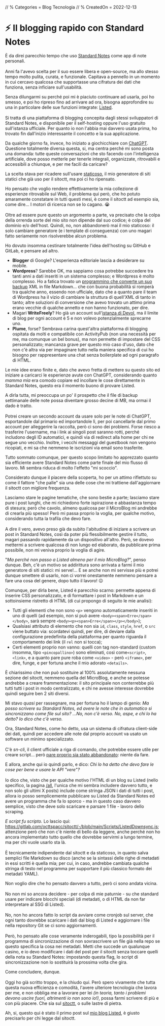 // % Categories = Blog Tecnologia
// % CreatedOn = 2022-12-13

# ⚡️ Il blogging rapido con Standard Notes



<p>È da direi parecchio tempo che uso <a href="https://standardnotes.com" rel="noopener nofollow" target="_blank">Standard Notes</a> come app di note personali.<br><br>
Anni fa l'avevo scelta per il suo essere libera e open-source, ma allo stesso tempo molto pulita, curata, e funzionale. Capitava a pennello in un momento in cui cercavo qualcosa che supportasse una cifratura dei dati che funziona, senza inficiare sull'usabilità.</p>

<p>Senza dilungarmi su perché poi mi è piaciuto continuare ad usarla, poi ho smesso, e poi ho ripreso fino ad arrivare ad ora, bisogna approfondire su una in particolare delle sue funzioni integrate: <a href="https://listed.to">Listed</a>.<br><br>
Si tratta di una piattaforma di blogging concepita dagli stessi sviluppatori di Standard Notes, e disponibile per il self-hosting oppure l'uso gratuito sull'istanza ufficiale. Per quanto io non l'abbia mai davvero usata prima, ho trovato fin dall'inizio interessante il concetto e la sua applicazione.</p>

<p>Da qualche giorno fa, invece, ho iniziato a giochicchiare con <a href="https://listed.to/@ChatGPT_Experiences">ChatGPT</a>. Questione totalmente diversa questa, si, ma centra perché mi sono posta una domanda: tutte queste conversazioni che sto facendo con l'intelligenza artificiale, dove posso metterle per tenerle integrali, organizzate, ritrovabili e accessibili a chiunque, e per me facili da caricare?</p>

<p>La scelta stava per ricadere sull'usare <a href="https://gitlab.com/octtspacc/staticoso" rel="noopener nofollow" target="_blank">staticoso</a>, il mio generatore di siti statici che già uso per il sitoctt, ma poi ci ho ripensato.</p>

<p>Ho pensato che voglio rendere effettivamente la mia collezione di esperienze ritrovabile sul Web, il problema qui però, che ho potuto amaramente constatare in tutti questi mesi, è come il sitoctt ad esempio sia, come dire... I motori di ricerca non se lo cagano. 😭<br><br>
Oltre ad essere pure questo un argomento a parte, va precisato che la colpa della orrenda sorte del mio sito non dipende dal suo codice; è colpa del dominio e/o dell'host. Quindi, no, non abbandonerò mai il mio staticoso: il solo cambiare generatore (e i template di conseguenza) con uno magari fatto seriamente non risolverebbe alcun problema.</p>

<p>Ho dovuto insomma cestinare totalmente l'idea dell'hosting su GitHub e GitLab, e pensare ad altro.</p>

<ul>
<li><strong>Blogger</strong> di Google? L'esperienza editoriale lascia a desiderare su mobile.</li>
<li><strong>Wordpress</strong>? Sarebbe OK, ma sappiamo cosa potrebbe succedere tra tanti anni a dati inseriti in un sistema complesso; e Wordpress è molto complesso. Ho a fatica trovato un <a href="https://github.com/lonekorean/wordpress-export-to-markdown" rel="noopener nofollow" target="_blank">programmino che converte un suo backup</a> XML in file Markdown... che con buona probabilità si romperà tra qualche anno, essendo non ufficiale, dato che a quanto pare il team di Wordpress ha il vizio di cambiare la struttura di quell'XML di tanto in tanto; altre soluzioni di conversione che avevo trovato un attimo prima erano vecchie di qualche annetto e non hanno funzionato, per dire.</li>
<li>Magari <strong>WriteFreely</strong>? Ho già un account sull'<a href="https://noblogo.org" rel="noopener nofollow" target="_blank">istanza di Devol</a>, ma il limite di blog per ogni account è 5 e non volevo potenzialmente sprecarne uno.</li>
<li><strong>Plume</strong>, forse? Sembrava carina quest'altra piattaforma di blogging ospitata da molti e compatibile con ActivityPub (non una necessità per me, ma comunque un bel bonus), ma non permette di impostare del CSS personalizzato; mancanza grave per questo mio caso d'uso, dato che non c'è altra via per impaginare tutto nella maniera specifica di cui ho bisogno per rappresentare una chat senza boilerplate ad ogni paragrafo di HTML.</li>
</ul>

<p>Le mie idee erano finite e, dato che avevo fretta di mettere su questo sito ed iniziare a caricarci le esperienze avute con ChatGPT, considerando quanto <em>mamma mia</em> era comodo copiare ed incollare le cose direttamente in Standard Notes, questo era il momento buono di provare Listed.</p>

<p>A dirla tutta, mi preoccupa un po' il prospetto che il file di backup settimanale delle note possa diventare grosso decine di MB, ma ormai il dado è tratto.<br><br>
Potrei creare un secondo account da usare solo per le note di ChatGPT, esportandole dal primario ed importandole lì, per poi cancellarle dal primo account per alleggerire la raccolta, però ci sono dei problemi. Forse riesco a trasferire l'username, ma i link ai singoli post saranno rotti, perché includono degli ID automatici, e quindi via di redirect alla home per chi ne segue uno vecchio. Inoltre, i vecchi messaggi del guestbook non vengono ricopiati, e mi sa che nemmeno le iscrizioni via email sono trasferite.</p>



<p>Tutto sommato comunque, per questo scopo limitato ho apprezzato quanto sia efficiente avere Standard Notes come parte finale del mio flusso di lavoro. Mi sembra riduca di molto l'effetto "mi scoccio".</p>

<p>Considerato dunque il piacere della scoperta, ho per un attimo riflettuto su come il fattore "che palle" sia una delle cose che mi trattiene dall'aggiornare il sitoctt con migliore frequenza.</p>

<p>Lasciamo stare le pagine tematiche, che sono bestie a parte; lasciamo stare pure i post lunghi, che mi richiedono forte ispirazione e abbastanza tempo di stesura; però che cavolo, almeno qualcosa per il MicroBlog mi andrebbe di crearla più spesso! Però mi passa proprio la voglia, per qualche motivo, considerando tutta la trafila che devo fare.<br><br>
A dire il vero, avevo preso già da subito l'abitudine di iniziare a scrivere un post in Standard Notes, così da poter più flessibilmente gestire il tutto, magari passando rapidamente da un dispositivo all'altro. Però, se dovevo mettermi a scrivere qualcosa di non lungo ed elaborato, da pubblicare prima possibile, non mi veniva proprio la voglia di agire.</p>

<p>"<em>Ma perché non passo a Listed almeno per il mio MicroBlog?</em>", penso dunque. Beh, c'è un motivo se addirittura sono arrivata a farmi il mio generatore di siti statici: mi serve!... E se anche non mi servisse più e potrei dunque smettere di usarlo, non ci vorrei onestamente nemmeno pensare a fare una cosa del genere, dopo tutto il lavoro! 😖</p>

<p>Comunque, per dirla bene, Listed è parecchio scarno: permette appena di inserire CSS personalizzato, e di formattare i post in Markdown e un sottoinsieme ristretto di HTML (di cui propongo di seguito le mie analisi): </p>

<ul>
<li>Tutti gli elementi che non sono <code class="prettyprint">&lt;p&gt;</code> vengono automaticamente inseriti in uno di quelli (ad esempio, non si può avere <code class="prettyprint">&lt;body&gt;&lt;span&gt;Erre&lt;/span&gt;&lt;/body&gt;</code>, sarà sempre <code class="prettyprint">&lt;body&gt;&lt;p&gt;&lt;span&gt;Erre&lt;/span&gt;&lt;/p&gt;&lt;/body&gt;</code>);</li>
<li>Qualsiasi attributo di elemento che non sia <code class="prettyprint">id</code>, <code class="prettyprint">class</code>, <code class="prettyprint">style</code>, <code class="prettyprint">href</code>, o <code class="prettyprint">src</code> viene buttato via: scordatevi quindi, per dire, di deviare dalla configurazione predefinita della piattaforma per quanto riguarda il comportamento dei link (il <code class="prettyprint">rel</code> non si tocca);</li>
<li>Certi elementi proprio non vanno: quelli con tag non-standard (custom insomma, tipo <code class="prettyprint">&lt;pincopallino&gt;</code>) sono eliminati, così come<code class="prettyprint">&lt;script&gt;</code>, <code class="prettyprint">&lt;link&gt;</code>, e a quanto pare pure roba come <code class="prettyprint">&lt;video&gt;</code> - però <code class="prettyprint">&lt;iframe&gt;</code>, per dire, funge, e per fortuna anche il mio adorato <code class="prettyprint">&lt;details&gt;</code>. </li>
</ul>

<p>È chiarissimo che non può sostituire al 100% assolutamente nessuna sezione del sitoctt, nemmeno quella del MicroBlog, e anche se potesse andrebbe a creare frammentazione: il sito principale non conterrebbe più tutti tutti i post in modo centralizzato, e chi ne avesse interesse dovrebbe quindi seguire ben 2 siti diversi.</p>

<p>Mi stavo <em>quasi</em> per rassegnare, ma per fortuna ho il lampo di genio: <em>Ma posso scrivere su Standard Notes, ed avere le note che in automatico si sincronizzano come file sul sito? ...No, non c'è verso. No, aspe, e chi lo ha detto? Io dico che c'è verso.</em></p>

<p>Ora, Standard Notes, come ho detto, usa un sistema di cifratura client-side dei dati, quindi per accedere alle note dal proprio account va usato un software un minimo specializzato.<br><br>
C'è <em>sn-cli</em>, il client ufficiale a riga di comando, che potrebbe essere utile per creare script... però <a href="https://github.com/jonhadfield/sn-cli/issues/33" rel="noopener nofollow" target="_blank">pare proprio sia stato abbandonato</a>: niente da fare.</p>

<p>E allora, anche qui io quindi parlo, e dico: <em>Chi lo ha detto che devo fare le cose per bene e usare le API "vere"?</em><br><br>
Io dico che, visto che per qualche motivo l'HTML di un blog su Listed (nello specifico, la pagina <a href="https://listed.to/@u8/all">/all</a>, l'unica che mi sembra includere davvero tutto, e non solo gli ultimi X posts) include come stringa JSON i dati di tutti i post, allora io posso semplicemente pubblicare su Listed da Standard Notes ed avere un programma che fa lo sporco - ma in questo caso davvero semplice, visto che deve solo scaricare e parsare 1 file - lavoro dello scraping.</p>

<p><em>E script fu scripto.</em> Lo lascio qui: <a href="https://gitlab.com/octtspacc/sitoctt/-/blob/main/Scripts/ListedDownsync.js" rel="noopener nofollow" target="_blank">https://gitlab.com/octtspacc/sitoctt/-/blob/main/Scripts/ListedDownsync.js</a>; attenzione però che non c'è niente di bello da leggere, anche perché non ho ancora implementato tutto quello che dovrebbe servirmi a lungo termine, ma per chi vuole usarlo sta là.<br><br>
È tecnicamente indipendente dal sitoctt e da staticoso, in quanto salva semplici file Markdown su disco (anche se la sintassi delle righe di metadati in essi scritti è quella mia; per cui, in caso, andrebbe cambiata qualche stringa di testo nel programma per supportare il più classico formato dei metadati YAML).</p>

<p>Non voglio dire che ho pensato davvero a tutto, però ci sono andata vicina.<br><br>
No non mi so ancora decidere - per colpa di mie paturnie - su che standard usare per indicare blocchi speciali (di metadati, o di HTML da non far interpretare al SSG di Listed).<br><br>
No, non ho ancora fatto lo script da avviare come cronjob sul server, che ogni tanto dovrebbe scaricare i dati dal blog di Listed e aggiornare i file nella repository Git se ci sono aggiornamenti.<br><br>
Però, ho pensato alle cose veramente inderogabili, tipo la possibilità per il programma di sincronizzazione di non sovrascrivere un file già nella repo se questo specifica la cosa nei metadati. Metti che succede un qualunque casino, e io devo modificare i dati del post per il sitoctt senza toccare quelli della nota su Standard Notes: impostando questa flag, lo script di sincronizzazione non lo sostituirà la prossima volta che gira.</p>

<p>Come concludere, dunque.<br><br>
Oggi ho già scritto troppo, e la chiudo qui. Però spero vivamente che tutta questa nuova efficienza e comodità, l'avere ulteriore tecnologia che lavora per me, e non obbliga me a lavorare per lei <em>(in teoria, tanto i problemi devono uscire fuori, altrimenti io non sono io!)</em>, possa farmi scrivere di più e con più piacere. Che sia sul <a href="https://sitoctt.octt.eu.org" rel="noopener nofollow" target="_blank">sitoctt</a>, o sulle lastre di pietra.</p>

<p>Ah, si, questo qui è stato il primo post sul <a href="https://listed.to/@u8">mio blog Listed</a>, è giusto precisarlo per chi legge dal sitoctt.</p>



